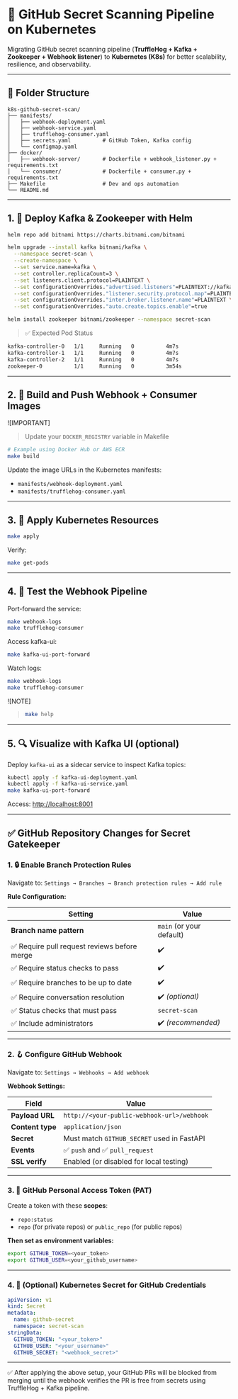 # 🔐 GitHub Secret Scanning Pipeline on Kubernetes

Migrating GitHub secret scanning pipeline (**TruffleHog + Kafka + Zookeeper + Webhook listener**) to **Kubernetes (K8s)** for better scalability, resilience, and observability.

---

## 📁 Folder Structure

```text
k8s-github-secret-scan/
├── manifests/
│   ├── webhook-deployment.yaml
│   ├── webhook-service.yaml
│   ├── trufflehog-consumer.yaml
│   ├── secrets.yaml          # GitHub Token, Kafka config
│   └── configmap.yaml
├── docker/
│   ├── webhook-server/       # Dockerfile + webhook_listener.py + requirements.txt
│   └── consumer/             # Dockerfile + consumer.py + requirements.txt
├── Makefile                  # Dev and ops automation
└── README.md
```

---

## 1. 🚀 Deploy Kafka & Zookeeper with Helm

```bash
helm repo add bitnami https://charts.bitnami.com/bitnami

helm upgrade --install kafka bitnami/kafka \
  --namespace secret-scan \
  --create-namespace \
  --set service.name=kafka \
  --set controller.replicaCount=3 \
  --set listeners.client.protocol=PLAINTEXT \
  --set configurationOverrides."advertised.listeners"=PLAINTEXT://kafka.secret-scan.svc.cluster.local:9092 \
  --set configurationOverrides."listener.security.protocol.map"=PLAINTEXT:PLAINTEXT \
  --set configurationOverrides."inter.broker.listener.name"=PLAINTEXT \
  --set configurationOverrides."auto.create.topics.enable"=true

helm install zookeeper bitnami/zookeeper --namespace secret-scan
```

> ✅ Expected Pod Status

```bash
kafka-controller-0   1/1     Running   0          4m7s
kafka-controller-1   1/1     Running   0          4m7s
kafka-controller-2   1/1     Running   0          4m7s
zookeeper-0          1/1     Running   0          3m54s
```

---

## 2. 🐳 Build and Push Webhook + Consumer Images

![IMPORTANT]
> Update your `DOCKER_REGISTRY` variable in Makefile

```bash
# Example using Docker Hub or AWS ECR
make build
```

Update the image URLs in the Kubernetes manifests:

- `manifests/webhook-deployment.yaml`
- `manifests/trufflehog-consumer.yaml`

---

## 3. 🧩 Apply Kubernetes Resources

```bash
make apply
```

Verify:
```bash
make get-pods
```

---

## 4. 🧪 Test the Webhook Pipeline

Port-forward the service:
```bash
make webhook-logs
make trufflehog-consumer
```

Access kafka-ui:
```bash
make kafka-ui-port-forward
```

Watch logs:
```bash
make webhook-logs
make trufflehog-consumer
```


![NOTE]
> 
> ```bash
> make help
> ```
---

## 5. 🔍 Visualize with Kafka UI (optional)

Deploy `kafka-ui` as a sidecar service to inspect Kafka topics:

```bash
kubectl apply -f kafka-ui-deployment.yaml
kubectl apply -f kafka-ui-service.yaml
make kafka-ui-port-forward
```

Access: [http://localhost:8001](http://localhost:8001)

---


## ✅ GitHub Repository Changes for Secret Gatekeeper

### 1. 🔒 Enable Branch Protection Rules

Navigate to:
`Settings → Branches → Branch protection rules → Add rule`

**Rule Configuration:**

| Setting                                     | Value                    |
| ------------------------------------------- | ------------------------ |
| **Branch name pattern**                     | `main` (or your default) |
| ✅ Require pull request reviews before merge | ✔️                       |
| ✅ Require status checks to pass             | ✔️                       |
| ✅ Require branches to be up to date         | ✔️                       |
| ✅ Require conversation resolution           | ✔️ *(optional)*          |
| ✅ Status checks that must pass              | `secret-scan`            |
| ✅ Include administrators                    | ✔️ *(recommended)*       |

---

### 2. 🪝 Configure GitHub Webhook

Navigate to:
`Settings → Webhooks → Add webhook`

**Webhook Settings:**

| Field            | Value                                      |
| ---------------- | ------------------------------------------ |
| **Payload URL**  | `http://<your-public-webhook-url>/webhook` |
| **Content type** | `application/json`                         |
| **Secret**       | Must match `GITHUB_SECRET` used in FastAPI |
| **Events**       | ✅ `push` and ✅ `pull_request`              |
| **SSL verify**   | Enabled (or disabled for local testing)    |

---

### 3. 🔑 GitHub Personal Access Token (PAT)

Create a token with these **scopes**:

* `repo:status`
* `repo` (for private repos) or `public_repo` (for public repos)

**Then set as environment variables:**

```bash
export GITHUB_TOKEN=<your_token>
export GITHUB_USER=<your_github_username>
```

---

### 4. 📂 (Optional) Kubernetes Secret for GitHub Credentials

```yaml
apiVersion: v1
kind: Secret
metadata:
  name: github-secret
  namespace: secret-scan
stringData:
  GITHUB_TOKEN: "<your_token>"
  GITHUB_USER: "<your_username>"
  GITHUB_SECRET: "<webhook_secret>"
```

---

✅ After applying the above setup, your GitHub PRs will be blocked from merging until the webhook verifies the PR is free from secrets using TruffleHog + Kafka pipeline.
